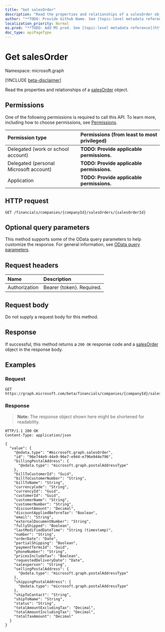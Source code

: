 ```yaml
---
title: "Get salesOrder"
description: "Read the properties and relationships of a salesOrder object."
author: "**TODO: Provide Github Name. See [topic-level metadata reference](https://msgo.azurewebsites.net/add/document/guidelines/metadata.html#topic-level-metadata)**"
localization_priority: Normal
ms.prod: "**TODO: Add MS prod. See [topic-level metadata reference](https://msgo.azurewebsites.net/add/document/guidelines/metadata.html#topic-level-metadata)**"
doc_type: apiPageType
---
```


# Get salesOrder
Namespace: microsoft.graph

[!INCLUDE [beta-disclaimer](../../includes/beta-disclaimer.md)]

Read the properties and relationships of a [salesOrder](../resources/salesorder.md) object.

## Permissions
One of the following permissions is required to call this API. To learn more, including how to choose permissions, see [Permissions](/graph/permissions-reference).

|Permission type|Permissions (from least to most privileged)|
|:---|:---|
|Delegated (work or school account)|**TODO: Provide applicable permissions.**|
|Delegated (personal Microsoft account)|**TODO: Provide applicable permissions.**|
|Application|**TODO: Provide applicable permissions.**|

## HTTP request

<!-- {
  "blockType": "ignored"
}
-->
``` http
GET /financials/companies/{companyId}/salesOrders/{salesOrderId}
```

## Optional query parameters
This method supports some of the OData query parameters to help customize the response. For general information, see [OData query parameters](/graph/query-parameters).

## Request headers
|Name|Description|
|:---|:---|
|Authorization|Bearer {token}. Required.|

## Request body
Do not supply a request body for this method.

## Response

If successful, this method returns a `200 OK` response code and a [salesOrder](../resources/salesorder.md) object in the response body.

## Examples

### Request
<!-- {
  "blockType": "request",
  "name": "get_salesorder"
}
-->
``` http
GET https://graph.microsoft.com/beta/financials/companies/{companyId}/salesOrders/{salesOrderId}
```


### Response
>**Note:** The response object shown here might be shortened for readability.
<!-- {
  "blockType": "response",
  "truncated": true,
  "@odata.type": "microsoft.graph.salesOrder"
}
-->
``` http
HTTP/1.1 200 OK
Content-Type: application/json

{
  "value": {
    "@odata.type": "#microsoft.graph.salesOrder",
    "id": "96e744e9-44e9-96e7-e944-e796e944e796",
    "billingPostalAddress": {
      "@odata.type": "microsoft.graph.postalAddressType"
    },
    "billToCustomerId": "Guid",
    "billToCustomerNumber": "String",
    "billToName": "String",
    "currencyCode": "String",
    "currencyId": "Guid",
    "customerId": "Guid",
    "customerName": "String",
    "customerNumber": "String",
    "discountAmount": "Decimal",
    "discountAppliedBeforeTax": "Boolean",
    "email": "String",
    "externalDocumentNumber": "String",
    "fullyShipped": "Boolean",
    "lastModifiedDateTime": "String (timestamp)",
    "number": "String",
    "orderDate": "Date",
    "partialShipping": "Boolean",
    "paymentTermsId": "Guid",
    "phoneNumber": "String",
    "pricesIncludeTax": "Boolean",
    "requestedDeliveryDate": "Date",
    "salesperson": "String",
    "sellingPostalAddress": {
      "@odata.type": "microsoft.graph.postalAddressType"
    },
    "shippingPostalAddress": {
      "@odata.type": "microsoft.graph.postalAddressType"
    },
    "shipToContact": "String",
    "shipToName": "String",
    "status": "String",
    "totalAmountExcludingTax": "Decimal",
    "totalAmountIncludingTax": "Decimal",
    "totalTaxAmount": "Decimal"
  }
}
```

